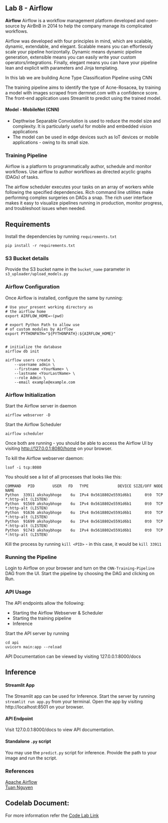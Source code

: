 ## Lab 8 - Airflow

**Airflow**
Airflow is a workflow management platform developed and open-source by AirBnB in 2014 to help the company manage its complicated workflows.

Airflow was developed with four principles in mind, which are scalable, dynamic, extendable, and elegant. Scalable means you can effortlessly scale your pipeline horizontally. Dynamic means dynamic pipeline generation, extensible means you can easily write your custom operators/integrations. Finally, elegant means you can have your pipeline lean and explicit with parameters and Jinja templating.

In this lab we are building Acne Type Classification Pipeline using CNN 

The training pipeline aims to identify the type of Acne-Rosacea, by training a model with images scraped from dermnet.com with a confidence score.
The front-end application uses Streamlit to predict using the trained model.



#### Model - MobileNet (CNN) 
- Depthwise Separable Convolution is used to reduce the model size and complexity. It is particularly useful for mobile and embedded vision applications
- The model can be used in edge devices such as IoT devices or mobile applications - owing to its small size.


### Training Pipeline

Airflow is a platform to programmatically author, schedule and monitor workflows.
Use airflow to author workflows as directed acyclic graphs (DAGs) of tasks. 

The airflow scheduler executes your tasks on an array of workers while following the specified dependencies. Rich command line utilities make performing complex surgeries on DAGs a snap. The rich user interface makes it easy to visualize pipelines running in production, monitor progress, and troubleshoot issues when needed.


## Requirements

Install the dependencies by running `requirements.txt` 
```
pip install -r requirements.txt
```

### S3 Bucket details

Provide the S3 bucket name in the `bucket_name` parameter in `s3_uploader/upload_models.py`

### Airflow Configuration

Once Airflow is installed, configure the same by running:

```
# Use your present working directory as
# the airflow home
export AIRFLOW_HOME=~(pwd)

# export Python Path to allow use
# of custom modules by Airflow
export PYTHONPATH="${PYTHONPATH}:${AIRFLOW_HOME}"


# initialize the database
airflow db init

airflow users create \
    --username admin \
    --firstname <YourName> \
    --lastname <YourLastName> \
    --role Admin \
    --email example@example.com
```

### Airflow Initialization

Start the Airflow server in daemon
```
airflow webserver -D
```
Start the Airflow Scheduler
```
airflow scheduler
```

Once both are running - you should be able to access the Airflow UI by visiting http://127.0.0.1:8080/home on your browser.

To kill the Airflow webserver daemon:
```
lsof -i tcp:8080  
```
You should see a list of all processes that looks like this:
```
COMMAND   PID        USER   FD   TYPE             DEVICE SIZE/OFF NODE NAME
Python  33911 akshaybhoge    6u  IPv4 0x5618802e5591d6b1      0t0  TCP *:http-alt (LISTEN)
Python  91569 akshaybhoge    6u  IPv4 0x5618802e5591d6b1      0t0  TCP *:http-alt (LISTEN)
Python  91636 akshaybhoge    6u  IPv4 0x5618802e5591d6b1      0t0  TCP *:http-alt (LISTEN)
Python  91699 akshaybhoge    6u  IPv4 0x5618802e5591d6b1      0t0  TCP *:http-alt (LISTEN)
Python  91743 akshaybhoge    6u  IPv4 0x5618802e5591d6b1      0t0  TCP *:http-alt (LISTEN)
```

Kill the process by running `kill <PID>` - in this case, it would be `kill 33911`

### Running the Pipeline

Login to Airflow on your browser and turn on the `CNN-Training-Pipeline` DAG from the UI. Start the pipeline by choosing the DAG and clicking on Run.


### API Usage

The API endpoints allow the following:
- Starting the Airflow Webserver & Scheduler
- Starting the training pipeline
- Inference

Start the API server by running
```
cd api
uvicorn main:app --reload
```

API Documentation can be viewed by visiting 127.0.0.1:8000/docs

## Inference

#### Streamlit App

The Streamlit app can be used for Inference. Start the server by running `streamlit run app.py` from your terminal. Open the app by visiting http://localhost:8501 on your browser.

#### API Endpoint

Visit 127.0.0.1:8000/docs to view API documentation.

#### Standalone `.py` script

You may use the `predict.py` script for inference. Provide the path to your image and run the script.

### References

[Apache Airflow](https://airflow.apache.org/)   
[Tuan Nguyen](https://towardsdatascience.com/getting-started-with-airflow-locally-and-remotely-d068df7fcb4)   

## Codelab Document:
For more information refer the [Code Lab Link](https://codelabs-preview.appspot.com/?file_id=1CtkDbPBoAPG0bsOQuIq2d5i6UIiNXjIyKC4vkLh2gvc#0)
